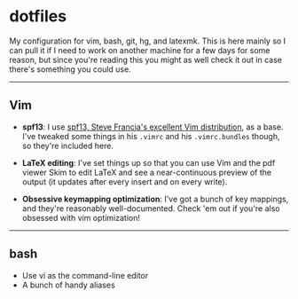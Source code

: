 dotfiles
========

My configuration for vim, bash, git, hg, and latexmk. This is here mainly so I can pull it if I need to work on another machine for a few days for some reason, but since you're reading this you might as well check it out in case there's something you could use.

---

Vim
---

- **spf13**:
I use [spf13, Steve Francia's excellent Vim distribution][1], as a base. I've tweaked some things in his `.vimrc` and his `.vimrc.bundles` though, so they're included here.

- **LaTeX editing**:
I've set things up so that you can use Vim and the pdf viewer Skim to edit LaTeX and see a near-continuous preview of the output (it updates after every insert and on every write).

- **Obsessive keymapping optimization**:
I've got a bunch of key mappings, and they're reasonably well-documented. Check 'em out if you're also obsessed with vim optimization!

---

bash
----

 - Use vi as the command-line editor
 - A bunch of handy aliases

[1]: https://github.com/spf13/spf13-vim "spf13-vim" 
